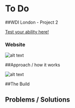 # To Do

##WDI London - Project 2


[Test your ability here!](https://peaceful-savannah-3782.herokuapp.com/)


### Website

![alt text](./screen-shots/main-screen.png)


##Approach / how it works


![alt text](./screen-shots/screen-3.png)

##The Build

## Problems / Solutions
